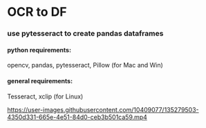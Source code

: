 # OCR to DF
### use pytesseract to create pandas dataframes

#### python requirements:
opencv, pandas, pytesseract, Pillow (for Mac and Win)

#### general requirements:
Tesseract, xclip (for Linux)


https://user-images.githubusercontent.com/10409077/135279503-4350d331-665e-4e51-84d0-ceb3b501ca59.mp4

